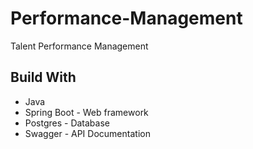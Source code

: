 # Performance-Management
Talent Performance Management


## Build With
- Java 
- Spring Boot - Web framework 
- Postgres - Database
- Swagger - API Documentation



